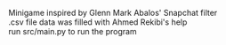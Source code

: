 Minigame inspired by Glenn Mark Abalos' Snapchat filter<br>
.csv file data was filled with Ahmed Rekibi's help<br>
run src/main.py to run the program<br>

